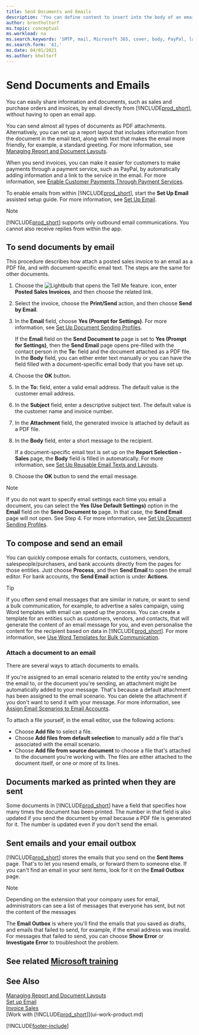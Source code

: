 ```yaml
---
title: Send Documents and Emails
description: 'You can define content to insert into the body of an email message, for example, a PayPal link. You can also attach documents to email messages.'
author: brentholtorf
ms.topic: conceptual
ms.workload: na
ms.search.keywords: 'SMTP, mail, Microsoft 365, cover, body, PayPal, layout'
ms.search.form: '41,'
ms.date: 04/01/2021
ms.author: bholtorf
---
```

# Send Documents and Emails

You can easily share information and documents, such as sales and purchase orders and invoices, by email directly from [!INCLUDE[prod_short](includes/prod_short.md)], without having to open an email app.  

You can send almost all types of documents as PDF attachments. Alternatively, you can set up a report layout that includes information from the document in the email text, along with text that makes the email more friendly, for example, a standard greeting. For more information, see [Managing Report and Document Layouts](ui-manage-report-layouts.md).

When you send invoices, you can make it easier for customers to make payments through a payment service, such as PayPal, by automatically adding information and a link to the service in the email. For more information, see [Enable Customer Payments Through Payment Services](sales-how-enable-payment-service-extensions.md).

To enable emails from within [!INCLUDE[prod_short](includes/prod_short.md)], start the **Set Up Email** assisted setup guide. For more information, see [Set Up Email](admin-how-setup-email.md).

> [!NOTE]
> [!INCLUDE[prod_short](includes/prod_short.md)] supports only outbound email communications. You cannot also receive replies from within the app.

## To send documents by email

This procedure describes how attach a posted sales invoice to an email as a PDF file, and with document-specific email text. The steps are the same for other documents.

1. Choose the ![Lightbulb that opens the Tell Me feature.](media/ui-search/search_small.png "Tell me what you want to do") icon, enter **Posted Sales Invoices**, and then choose the related link.
2. Select the invoice, choose the **Print/Send** action, and then choose **Send by Email**.
3. In the **Email** field, choose **Yes (Prompt for Settings)**. For more information, see [Set Up Document Sending Profiles](sales-how-setup-document-send-profiles.md).

    If the **Email** field on the **Send Document to** page is set to **Yes (Prompt for Settings)**, then the **Send Email** page opens pre-filled with the contact person in the **To:** field and the document attached as a PDF file. In the **Body** field, you can either enter text manually or you can have the field filled with a document-specific email body that you have set up.

4. Choose the **OK** button.
5. In the **To:** field, enter a valid email address. The default value is the customer email address.
6. In the **Subject** field, enter a descriptive subject text. The default value is the customer name and invoice number.
7. In the **Attachment** field, the generated invoice is attached by default as a PDF file.
8. In the **Body** field, enter a short message to the recipient.

    If a document-specific email text is set up on the **Report Selection - Sales** page, the **Body** field is filled in automatically. For more information, see [Set Up Reusable Email Texts and Layouts](admin-how-setup-email.md#set-up-reusable-email-texts-and-layouts).
9. Choose the **OK** button to send the email message.

> [!NOTE]  
> If you do not want to specify email settings each time you email a document, you can select the **Yes (Use Default Settings)** option in the **Email** field on the **Send Document to** page. In that case, the **Send Email** page will not open. See Step 4. For more information, see [Set Up Document Sending Profiles](sales-how-setup-document-send-profiles.md).  

## To compose and send an email

You can quickly compose emails for contacts, customers, vendors, salespeople/purchasers, and bank accounts directly from the pages for those entities. Just choose **Process**, and then **Send Email** to open the email editor. For bank accounts, the **Send Email** action is under **Actions**.

> [!TIP]
> If you often send email messages that are similar in nature, or want to send a bulk communication, for example, to advertise a sales campaign, using Word templates with email can speed up the process. You can create a template for an entities such as customers, vendors, and contacts, that will generate the content of an email message for you, and even personalise the content for the recipient based on data in [!INCLUDE[prod_short](includes/prod_short.md)]. For more information, see [Use Word Templates for Bulk Communication](ui-mail-merge.md).  

### Attach a document to an email

There are several ways to attach documents to emails.

If you're assigned to an email scenario related to the entity you're sending the email to, or the document you're sending, an attachment might be automatically added to your message. That's because a default attachment has been assigned to the email scenario. You can delete the attachment if you don't want to send it with your message. For more information, see [Assign Email Scenarios to Email Accounts](admin-how-setup-email.md#assign-email-scenarios-to-email-accounts). 

To attach a file yourself, in the email editor, use the following actions:

* Choose **Add file** to select a file.
* Choose **Add files from default selection** to manually add a file that's associated with the email scenario.
* Choose **Add file from source document** to choose a file that's attached to the document you're working with. The files are either attached to the document itself, or one or more of its lines.

## Documents marked as printed when they are sent

Some documents in [!INCLUDE[prod_short](includes/prod_short.md)] have a field that specifies how many times the document has been printed. The number in that field <!--"that field?" need a name...--> is also updated if you send the document by email because a PDF file is generated for it. The number is updated even if you don't send the email. <!--guessing this is because emails are technically reports, so the counter bumps up whenever someone creates an email. Need to verify.-->

## Sent emails and your email outbox

[!INCLUDE[prod_short](includes/prod_short.md)] stores the emails that you send on the **Sent Items** page. That's to let you resend emails, or forward them to someone else. If you can't find an email in your sent items, look for it on the **Email Outbox** page. 

> [!NOTE]
> Depending on the extension that your company uses for email, administrators can see a list of messages that everyone has sent, but not the content of the messages

The **Email Outbox** is where you'll find the emails that you saved as drafts, and emails that failed to send, for example, if the email address was invalid. For messages that failed to send, you can choose **Show Error** or **Investigate Error** to troubleshoot the problem.  

## See related [Microsoft training](/training/modules/set-up-email/)

## See Also

[Managing Report and Document Layouts](ui-manage-report-layouts.md)  
[Set up Email](admin-how-setup-email.md)  
[Invoice Sales](sales-how-invoice-sales.md)  
[Work with [!INCLUDE[prod_short](includes/prod_short.md)]](ui-work-product.md)


[!INCLUDE[footer-include](includes/footer-banner.md)]
